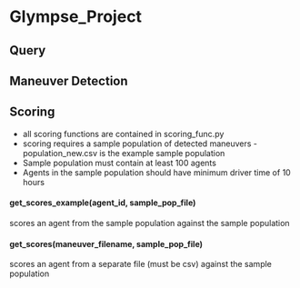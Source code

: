 # Glympse_Project

## Query

## Maneuver Detection

## Scoring
* all scoring functions are contained in scoring_func.py
* scoring requires a sample population of detected maneuvers - population_new.csv is the example sample population
* Sample population must contain at least 100 agents
* Agents in the sample population should have minimum driver time of 10 hours

#### get_scores_example(agent_id, sample_pop_file)
scores an agent from the sample population against the sample population

#### get_scores(maneuver_filename, sample_pop_file)
scores an agent from a separate file (must be csv) against the sample population
